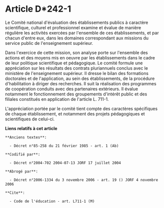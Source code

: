 # Article D*242-1

Le Comité national d'évaluation des établissements publics à caractère scientifique, culturel et professionnel examine et
évalue de manière régulière les activités exercées par l'ensemble de ces établissements, et par chacun d'entre eux, dans les
domaines correspondant aux missions du service public de l'enseignement supérieur.

Dans l'exercice de cette mission, son analyse porte sur l'ensemble des actions et des moyens mis en oeuvre par les
établissements dans le cadre de leur politique scientifique et pédagogique. Le comité formule une appréciation sur les
résultats des contrats pluriannuels conclus avec le ministère de l'enseignement supérieur. Il dresse le bilan des formations
doctorales et de l'application, au sein des établissements, de la procédure d'habilitation à diriger des recherches. Il suit
la réalisation des programmes de coopération conduits avec des partenaires extérieurs. Il évalue notamment le fonctionnement
des groupements d'intérêt public et des filiales constitués en application de l'article L. 711-1.

L'appréciation portée par le comité tient compte des caractères spécifiques de chaque établissement, et notamment des projets
pédagogiques et scientifiques de celui-ci.

**Liens relatifs à cet article**

	**Anciens textes**:

	  - Décret n°85-258 du 21 février 1985 - art. 1 (Ab)

	**Codifié par**:

	  - Décret n°2004-702 2004-07-13 JORF 17 juillet 2004

	**Abrogé par**:

	  - Décret n°2006-1334 du 3 novembre 2006 - art. 19 () JORF 4 novembre 2006

	**Cite**:

	  - Code de l'éducation - art. L711-1 (M)
